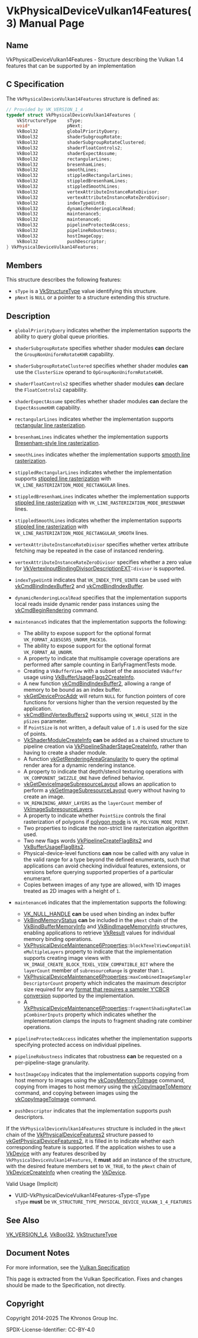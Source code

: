 # VkPhysicalDeviceVulkan14Features(3) Manual Page

## Name

VkPhysicalDeviceVulkan14Features - Structure describing the Vulkan 1.4 features that can be supported by an implementation



## [](#_c_specification)C Specification

The `VkPhysicalDeviceVulkan14Features` structure is defined as:

```c++
// Provided by VK_VERSION_1_4
typedef struct VkPhysicalDeviceVulkan14Features {
    VkStructureType    sType;
    void*              pNext;
    VkBool32           globalPriorityQuery;
    VkBool32           shaderSubgroupRotate;
    VkBool32           shaderSubgroupRotateClustered;
    VkBool32           shaderFloatControls2;
    VkBool32           shaderExpectAssume;
    VkBool32           rectangularLines;
    VkBool32           bresenhamLines;
    VkBool32           smoothLines;
    VkBool32           stippledRectangularLines;
    VkBool32           stippledBresenhamLines;
    VkBool32           stippledSmoothLines;
    VkBool32           vertexAttributeInstanceRateDivisor;
    VkBool32           vertexAttributeInstanceRateZeroDivisor;
    VkBool32           indexTypeUint8;
    VkBool32           dynamicRenderingLocalRead;
    VkBool32           maintenance5;
    VkBool32           maintenance6;
    VkBool32           pipelineProtectedAccess;
    VkBool32           pipelineRobustness;
    VkBool32           hostImageCopy;
    VkBool32           pushDescriptor;
} VkPhysicalDeviceVulkan14Features;
```

## [](#_members)Members

This structure describes the following features:

- `sType` is a [VkStructureType](https://registry.khronos.org/vulkan/specs/latest/man/html/VkStructureType.html) value identifying this structure.
- `pNext` is `NULL` or a pointer to a structure extending this structure.

## [](#_description)Description

- []()`globalPriorityQuery` indicates whether the implementation supports the ability to query global queue priorities.
- []()`shaderSubgroupRotate` specifies whether shader modules **can** declare the `GroupNonUniformRotateKHR` capability.
- []()`shaderSubgroupRotateClustered` specifies whether shader modules **can** use the `ClusterSize` operand to `OpGroupNonUniformRotateKHR`.
- []()`shaderFloatControls2` specifies whether shader modules **can** declare the `FloatControls2` capability.
- []()`shaderExpectAssume` specifies whether shader modules **can** declare the `ExpectAssumeKHR` capability.
- []()`rectangularLines` indicates whether the implementation supports [rectangular line rasterization](#primsrast-lines).
- []()`bresenhamLines` indicates whether the implementation supports [Bresenham-style line rasterization](#primsrast-lines-bresenham).
- []()`smoothLines` indicates whether the implementation supports [smooth line rasterization](#primsrast-lines-smooth).
- []()`stippledRectangularLines` indicates whether the implementation supports [stippled line rasterization](#primsrast-lines-stipple) with `VK_LINE_RASTERIZATION_MODE_RECTANGULAR` lines.
- []()`stippledBresenhamLines` indicates whether the implementation supports [stippled line rasterization](#primsrast-lines-stipple) with `VK_LINE_RASTERIZATION_MODE_BRESENHAM` lines.
- []()`stippledSmoothLines` indicates whether the implementation supports [stippled line rasterization](#primsrast-lines-stipple) with `VK_LINE_RASTERIZATION_MODE_RECTANGULAR_SMOOTH` lines.
- []()`vertexAttributeInstanceRateDivisor` specifies whether vertex attribute fetching may be repeated in the case of instanced rendering.
- []()`vertexAttributeInstanceRateZeroDivisor` specifies whether a zero value for [VkVertexInputBindingDivisorDescriptionEXT](https://registry.khronos.org/vulkan/specs/latest/man/html/VkVertexInputBindingDivisorDescriptionEXT.html)::`divisor` is supported.
- []()`indexTypeUint8` indicates that `VK_INDEX_TYPE_UINT8` can be used with [vkCmdBindIndexBuffer2](https://registry.khronos.org/vulkan/specs/latest/man/html/vkCmdBindIndexBuffer2.html) and [vkCmdBindIndexBuffer](https://registry.khronos.org/vulkan/specs/latest/man/html/vkCmdBindIndexBuffer.html).
- []()`dynamicRenderingLocalRead` specifies that the implementation supports local reads inside dynamic render pass instances using the [vkCmdBeginRendering](https://registry.khronos.org/vulkan/specs/latest/man/html/vkCmdBeginRendering.html) command.
- []()`maintenance5` indicates that the implementation supports the following:
  
  - The ability to expose support for the optional format `VK_FORMAT_A1B5G5R5_UNORM_PACK16`.
  - The ability to expose support for the optional format `VK_FORMAT_A8_UNORM`.
  - A property to indicate that multisample coverage operations are performed after sample counting in EarlyFragmentTests mode.
  - Creating a `VkBufferView` with a subset of the associated `VkBuffer` usage using [VkBufferUsageFlags2CreateInfo](https://registry.khronos.org/vulkan/specs/latest/man/html/VkBufferUsageFlags2CreateInfo.html).
  - A new function [vkCmdBindIndexBuffer2](https://registry.khronos.org/vulkan/specs/latest/man/html/vkCmdBindIndexBuffer2.html), allowing a range of memory to be bound as an index buffer.
  - [vkGetDeviceProcAddr](https://registry.khronos.org/vulkan/specs/latest/man/html/vkGetDeviceProcAddr.html) will return `NULL` for function pointers of core functions for versions higher than the version requested by the application.
  - [vkCmdBindVertexBuffers2](https://registry.khronos.org/vulkan/specs/latest/man/html/vkCmdBindVertexBuffers2.html) supports using `VK_WHOLE_SIZE` in the `pSizes` parameter.
  - If `PointSize` is not written, a default value of `1.0` is used for the size of points.
  - [VkShaderModuleCreateInfo](https://registry.khronos.org/vulkan/specs/latest/man/html/VkShaderModuleCreateInfo.html) **can** be added as a chained structure to pipeline creation via [VkPipelineShaderStageCreateInfo](https://registry.khronos.org/vulkan/specs/latest/man/html/VkPipelineShaderStageCreateInfo.html), rather than having to create a shader module.
  - A function [vkGetRenderingAreaGranularity](https://registry.khronos.org/vulkan/specs/latest/man/html/vkGetRenderingAreaGranularity.html) to query the optimal render area for a dynamic rendering instance.
  - A property to indicate that depth/stencil texturing operations with `VK_COMPONENT_SWIZZLE_ONE` have defined behavior.
  - [vkGetDeviceImageSubresourceLayout](https://registry.khronos.org/vulkan/specs/latest/man/html/vkGetDeviceImageSubresourceLayout.html) allows an application to perform a [vkGetImageSubresourceLayout](https://registry.khronos.org/vulkan/specs/latest/man/html/vkGetImageSubresourceLayout.html) query without having to create an image.
  - `VK_REMAINING_ARRAY_LAYERS` as the `layerCount` member of [VkImageSubresourceLayers](https://registry.khronos.org/vulkan/specs/latest/man/html/VkImageSubresourceLayers.html).
  - A property to indicate whether `PointSize` controls the final rasterization of polygons if [polygon mode](#primsrast-polygonmode) is `VK_POLYGON_MODE_POINT`.
  - Two properties to indicate the non-strict line rasterization algorithm used.
  - Two new flags words [VkPipelineCreateFlagBits2](https://registry.khronos.org/vulkan/specs/latest/man/html/VkPipelineCreateFlagBits2.html) and [VkBufferUsageFlagBits2](https://registry.khronos.org/vulkan/specs/latest/man/html/VkBufferUsageFlagBits2.html).
  - Physical-device-level functions **can** now be called with any value in the valid range for a type beyond the defined enumerants, such that applications can avoid checking individual features, extensions, or versions before querying supported properties of a particular enumerant.
  - Copies between images of any type are allowed, with 1D images treated as 2D images with a height of `1`.
- []()`maintenance6` indicates that the implementation supports the following:
  
  - [VK\_NULL\_HANDLE](https://registry.khronos.org/vulkan/specs/latest/man/html/VK_NULL_HANDLE.html) **can** be used when binding an index buffer
  - [VkBindMemoryStatus](https://registry.khronos.org/vulkan/specs/latest/man/html/VkBindMemoryStatus.html) **can** be included in the `pNext` chain of the [VkBindBufferMemoryInfo](https://registry.khronos.org/vulkan/specs/latest/man/html/VkBindBufferMemoryInfo.html) and [VkBindImageMemoryInfo](https://registry.khronos.org/vulkan/specs/latest/man/html/VkBindImageMemoryInfo.html) structures, enabling applications to retrieve [VkResult](https://registry.khronos.org/vulkan/specs/latest/man/html/VkResult.html) values for individual memory binding operations.
  - [VkPhysicalDeviceMaintenance6Properties](https://registry.khronos.org/vulkan/specs/latest/man/html/VkPhysicalDeviceMaintenance6Properties.html)::`blockTexelViewCompatibleMultipleLayers` property to indicate that the implementation supports creating image views with `VK_IMAGE_CREATE_BLOCK_TEXEL_VIEW_COMPATIBLE_BIT` where the `layerCount` member of `subresourceRange` is greater than `1`.
  - [VkPhysicalDeviceMaintenance6Properties](https://registry.khronos.org/vulkan/specs/latest/man/html/VkPhysicalDeviceMaintenance6Properties.html)::`maxCombinedImageSamplerDescriptorCount` property which indicates the maximum descriptor size required for any [format that requires a sampler Y′CBCR conversion](#formats-requiring-sampler-ycbcr-conversion) supported by the implementation.
  - A [VkPhysicalDeviceMaintenance6Properties](https://registry.khronos.org/vulkan/specs/latest/man/html/VkPhysicalDeviceMaintenance6Properties.html)::`fragmentShadingRateClampCombinerInputs` property which indicates whether the implementation clamps the inputs to fragment shading rate combiner operations.
- []()`pipelineProtectedAccess` indicates whether the implementation supports specifying protected access on individual pipelines.
- []()`pipelineRobustness` indicates that robustness **can** be requested on a per-pipeline-stage granularity.
- []()`hostImageCopy` indicates that the implementation supports copying from host memory to images using the [vkCopyMemoryToImage](https://registry.khronos.org/vulkan/specs/latest/man/html/vkCopyMemoryToImage.html) command, copying from images to host memory using the [vkCopyImageToMemory](https://registry.khronos.org/vulkan/specs/latest/man/html/vkCopyImageToMemory.html) command, and copying between images using the [vkCopyImageToImage](https://registry.khronos.org/vulkan/specs/latest/man/html/vkCopyImageToImage.html) command.
- []()`pushDescriptor` indicates that the implementation supports push descriptors.

If the `VkPhysicalDeviceVulkan14Features` structure is included in the `pNext` chain of the [VkPhysicalDeviceFeatures2](https://registry.khronos.org/vulkan/specs/latest/man/html/VkPhysicalDeviceFeatures2.html) structure passed to [vkGetPhysicalDeviceFeatures2](https://registry.khronos.org/vulkan/specs/latest/man/html/vkGetPhysicalDeviceFeatures2.html), it is filled in to indicate whether each corresponding feature is supported. If the application wishes to use a [VkDevice](https://registry.khronos.org/vulkan/specs/latest/man/html/VkDevice.html) with any features described by `VkPhysicalDeviceVulkan14Features`, it **must** add an instance of the structure, with the desired feature members set to `VK_TRUE`, to the `pNext` chain of [VkDeviceCreateInfo](https://registry.khronos.org/vulkan/specs/latest/man/html/VkDeviceCreateInfo.html) when creating the [VkDevice](https://registry.khronos.org/vulkan/specs/latest/man/html/VkDevice.html).

Valid Usage (Implicit)

- [](#VUID-VkPhysicalDeviceVulkan14Features-sType-sType)VUID-VkPhysicalDeviceVulkan14Features-sType-sType  
  `sType` **must** be `VK_STRUCTURE_TYPE_PHYSICAL_DEVICE_VULKAN_1_4_FEATURES`

## [](#_see_also)See Also

[VK\_VERSION\_1\_4](https://registry.khronos.org/vulkan/specs/latest/man/html/VK_VERSION_1_4.html), [VkBool32](https://registry.khronos.org/vulkan/specs/latest/man/html/VkBool32.html), [VkStructureType](https://registry.khronos.org/vulkan/specs/latest/man/html/VkStructureType.html)

## [](#_document_notes)Document Notes

For more information, see the [Vulkan Specification](https://registry.khronos.org/vulkan/specs/latest/html/vkspec.html#VkPhysicalDeviceVulkan14Features)

This page is extracted from the Vulkan Specification. Fixes and changes should be made to the Specification, not directly.

## [](#_copyright)Copyright

Copyright 2014-2025 The Khronos Group Inc.

SPDX-License-Identifier: CC-BY-4.0